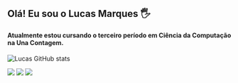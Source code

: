 ## Olá! Eu sou o Lucas Marques 🖐

<div>
<h4 align="left">
   Atualmente estou cursando o terceiro período em Ciência da Computação na Una Contagem.
        </div>
   
![Lucas GitHub stats](https://github-readme-stats.vercel.app/api?username=LucasMKS&show_icons=true&theme=dracula&count_private=true)

<p align="left">
<a href="mailto:lucassilva.5351@aluno.una.br"><img src="https://img.shields.io/badge/Gmail-D14836?style=for-the-badge&logo=gmail&logoColor=white"></a> 
<a href="https://open.spotify.com/user/8tdzzyfn0mac9owd1zbsp44ed?si=53bd3263a4354648"><img src="https://img.shields.io/badge/Spotify-1ED760?&style=for-the-badge&logo=spotify&logoColor=white"></a>
<a href="https://www.instagram.com/lucas13mrks"><img src="https://img.shields.io/badge/Instagram-E4405F?style=for-the-badge&logo=instagram&logoColor=white"></a>
</p>
